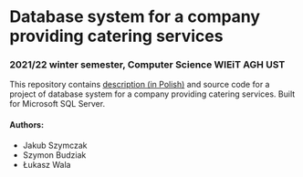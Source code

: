 # Database system for a company providing catering services
### 2021/22 winter semester, Computer Science WIEiT AGH UST

This repository contains [description (in Polish)](description.pdf) and source code for a project of database system for a  company providing catering services.
Built for Microsoft SQL Server.

#### Authors:
- Jakub Szymczak
- Szymon Budziak
- Łukasz Wala
